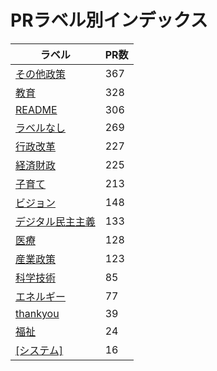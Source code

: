 # PRラベル別インデックス

| ラベル | PR数 |
|--------|------|
| [その他政策](label_その他政策.md) | 367 |
| [教育](label_教育.md) | 328 |
| [README](label_README.md) | 306 |
| [ラベルなし](label_ラベルなし.md) | 269 |
| [行政改革](label_行政改革.md) | 227 |
| [経済財政](label_経済財政.md) | 225 |
| [子育て](label_子育て.md) | 213 |
| [ビジョン](label_ビジョン.md) | 148 |
| [デジタル民主主義](label_デジタル民主主義.md) | 133 |
| [医療](label_医療.md) | 128 |
| [産業政策](label_産業政策.md) | 123 |
| [科学技術](label_科学技術.md) | 85 |
| [エネルギー](label_エネルギー.md) | 77 |
| [thankyou](label_thankyou.md) | 39 |
| [福祉](label_福祉.md) | 24 |
| [[システム]](label_[システム].md) | 16 |
